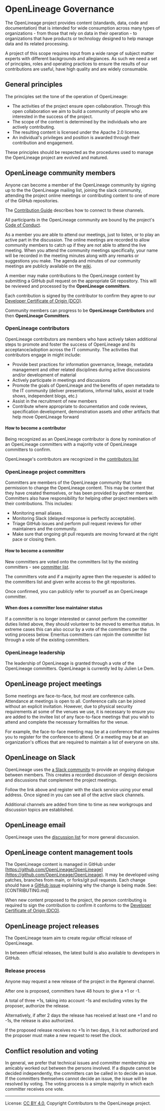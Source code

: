# OpenLineage Governance

The OpenLineage project provides content (standards, data, code and documentation) that is intended for wide consumption
across many types of organizations - from those that rely on data in their operation - to organizations that have products
or technology designed to help manage data and its related processing.

A project of this scope requires input from a wide range of subject matter experts with different backgrounds and allegiances.
As such we need a set of principles, roles and operating practices to ensure the results of our contributions are useful,
have high quality and are widely consumable.

## General principles

The principles set the tone of the operation of OpenLineage:

* The activities of the project ensure open collaboration.
Through this open collaboration we aim to build a community of people who are interested in the success of the project.
* The scope of the content is determined by the individuals who are actively contributing.
* The resulting content is licensed under the Apache 2.0 license.
* An individual's privileges and position is awarded through their contribution and engagement.

These principles should be respected as the procedures used to manage the OpenLineage project are evolved and matured.

## OpenLineage community members

Anyone can become a member of the OpenLineage community by signing up to the
the OpenLineage mailing list, joining the slack community, attending the project online meetings
or contributing content to one of more of the GitHub repositories.

The [Contribution Guide](CONTRIBUTING.md) describes how to connect to these channels.

All participants in the OpenLineage community are bound by the project's
[Code of Conduct](CODE_OF_CONDUCT.md).

As a member you are able to attend our meetings, just to listen, or to play an active part in the discussion.
The online meetings are recorded to allow community members to catch up if they are not able to attend the live meeting.
When you attend the community meetings specifically, your name will be recorded in the meeting minutes along with any remarks or suggestions you make.
The agenda and minutes of our community meetings are publicly available on the [wiki](https://github.com/OpenLineage/OpenLineage/wiki).

A member may make contributions to the OpenLineage content by submitting a
GitHub pull request on the appropriate Git repository.
This will be reviewed and processed by the **OpenLineage committers**.

Each contribution is signed by the contributor to confirm they
agree to our [Developer Certificate of Origin (DCO)](why-the-dco.md).

Community members can progress to be **OpenLineage Contributors** and then **OpenLineage Committers**.

### OpenLineage contributors

OpenLineage contributors are members who have actively taken additional steps to promote and foster the success of OpenLineage and its acceptance/adoption across the IT community. The activities that contributors engage in might include:

* Provide best practices for information governance, lineage, metadata management and other related disciplines during active discussions and/or development of material
* Actively participate in meetings and discussions
* Promote the goals of OpenLineage and the benefits of open metadata to the IT community (deliver presentations, informal talks, assist at trade shows, independent blogs, etc.)
* Assist in the recruitment of new members
* Contribute where appropriate to documentation and code reviews, specification development, demonstration assets and other artifacts that help move OpenLineage forward

#### How to become a contributor

Being recognized as an OpenLineage contributor is done by nomination of an OpenLineage committers with a majority vote
of OpenLineage committers to confirm. 

OpenLineage's contributors are recognized in the [contributors list](CONTRIBUTORS.md)

### OpenLineage project committers

Committers are members of the OpenLineage community that have permission to change the OpenLineage content.
This may be content that they have created themselves, or has been provided by another member.
Committers also have responsibility for helping other project members with their contributions.
This includes:
* Monitoring email aliases.
* Monitoring Slack (delayed response is perfectly acceptable).
* Triage GitHub issues and perform pull request reviews for other maintainers and the community.
* Make sure that ongoing git pull requests are moving forward at the right pace or closing them.

#### How to become a committer

New committers are voted onto the committers list by the existing committers - see
[committer list](COMMITTERS.md).

The committers vote and if a majority agree then the requester
is added to the committers list and given write access to the git repositories.

Once confirmed, you can publicly refer to yourself as an OpenLineage committer.

#### When does a committer lose maintainer status

If a committer is no longer interested or cannot perform the committer duties listed above, they
should volunteer to be moved to emeritus status. In extreme cases this can also occur by a vote of
the committers per the voting process below.
Emeritus committers can rejoin the committer list through a vote of the
existing committers.

### OpenLineage leadership

The leadership of OpenLineage is granted through a vote of the OpenLineage committers.
OpenLineage is currently led by Julien Le Dem.

## OpenLineage project meetings

Some meetings are face-to-face, but most are conference calls.  
Attendance at meetings is open to all.  Conference calls can be joined without an explicit invitation.
However, due to physical security requirements at some of the venues we use,
it is necessary to ensure you are added to the invitee list of any face-to-face meetings
that you wish to attend and complete the necessary formalities for the venue.

For example, the face-to-face meeting may be at a conference that requires you to register for the conference to attend.
Or a meeting may be at an organization's offices that are required to maintain a list of everyone on site.

## OpenLineage on Slack

OpenLineage uses the [a Slack community](http://bit.ly/OpenLineageSlack) to provide an ongoing dialogue between members.
This creates a recorded discussion of design decisions and discussions that complement the project meetings.

Follow the link above and register with the slack service using your email address.
Once signed in you can see all of the active slack channels.

Additional channels are added from time to time as new workgroups and discussion topics are established. 

## OpenLineage email

OpenLineage uses the [discussion list](https://groups.google.com/g/openlineage)
for more general discussion.

## OpenLineage content management tools

The OpenLineage content is managed in GitHub under [https://github.com/OpenLineage/OpenLineage](https://github.com/OpenLineage/OpenLineage).
It may be developed using patches, branches from main, or forks/git pull requests.
Each change should have a [GitHub issue](https://github.com/OpenLineage/OpenLineage/issues) explaining why the change is being made.
See: [CONTRIBUTING.md]

When new content proposed to the project, the person contributing is required to sign the contribution
to confirm it conforms to the [Developer Certificate of Origin (DCO)](https://developercertificate.org/).

## OpenLineage project releases

The OpenLineage team aim to create regular official release of OpenLineage.

In between official releases, the latest build is also available to developers in GitHub.

### Release process

Anyone may request a new release of the project in the #general channel.

After one is proposed, committers have 48 hours to give a +1 or -1.

A total of three +1s, taking into account -1s and excluding votes by the proposer, authorize the release.

Alternatively, if after 2 days the release has received at least one +1 and no -1s, the release is also authorized.

If the proposed release receives no +1s in two days, it is not authorized and the proposer must make a new request to reset the clock.

## Conflict resolution and voting

In general, we prefer that technical issues and committer membership are amicably worked out
between the persons involved. If a dispute cannot be decided independently, the committers can be
called in to decide an issue. If the committers themselves cannot decide an issue, the issue will
be resolved by voting. The voting process is a simple majority in which each committer receives one vote.


----
License: [CC BY 4.0](https://creativecommons.org/licenses/by/4.0/),
Copyright Contributors to the OpenLineage project.
